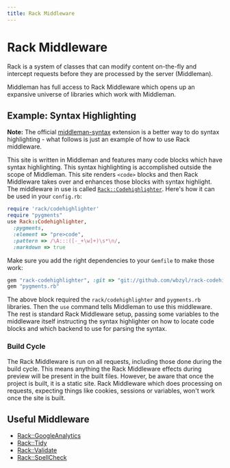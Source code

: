 ```yaml
---
title: Rack Middleware
---
```


# Rack Middleware

Rack is a system of classes that can modify content on-the-fly and intercept requests before they are processed by the server (Middleman).

Middleman has full access to Rack Middleware which opens up an expansive universe of libraries which work with Middleman.

## Example: Syntax Highlighting

**Note:** The official [middleman-syntax](https://github.com/middleman/middleman-syntax) extension is a better way to do syntax highlighting - what follows is just an example of how to use Rack middleware.

This site is written in Middleman and features many code blocks which have syntax highlighting. This syntax highlighting is accomplished outside the scope of Middleman. This site renders `<code>` blocks and then Rack Middleware takes over and enhances those blocks with syntax highlight. The middleware in use is called [`Rack::Codehighlighter`](https://github.com/wbzyl/rack-codehighlighter). Here's how it can be used in your `config.rb`:

``` ruby
require 'rack/codehighlighter'
require "pygments"
use Rack::Codehighlighter, 
  :pygments,
  :element => "pre>code",
  :pattern => /\A:::([-_+\w]+)\s*\n/,
  :markdown => true
```

Make sure you add the right dependencies to your `Gemfile` to make those work:

``` ruby
gem "rack-codehighlighter", :git => "git://github.com/wbzyl/rack-codehighlighter.git"
gem "pygments.rb"
```

The above block required the `rack/codehighlighter` and `pygments.rb` libraries. Then the `use` command tells Middleman to use this middleware. The rest is standard Rack Middleware setup, passing some variables to the middleware itself instructing the syntax highlighter on how to locate code blocks and which backend to use for parsing the syntax.

### Build Cycle

The Rack Middleware is run on all requests, including those done during the build cycle. This means anything the Rack Middleware effects during preview will be present in the built files. However, be aware that once the project is built, it is a static site. Rack Middleware which does processing on requests, expecting things like cookies, sessions or variables, won't work once the site is built.

## Useful Middleware

* [Rack::GoogleAnalytics]
* [Rack::Tidy]
* [Rack::Validate]
* [Rack::SpellCheck]

[Rack::GoogleAnalytics]: https://github.com/ambethia/rack-google_analytics
[Rack::Tidy]: https://github.com/rbialek/rack-tidy
[Rack::Validate]: https://gist.github.com/235715
[Rack::SpellCheck]: https://gist.github.com/235097

